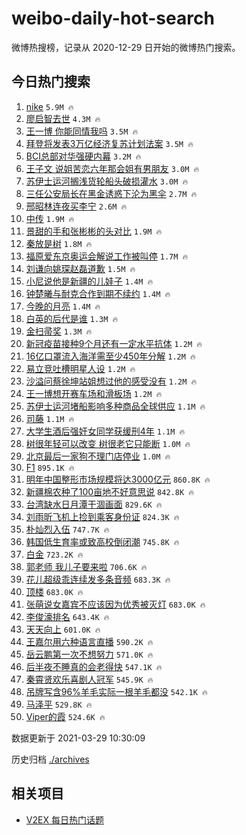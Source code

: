 # weibo-daily-hot-search

微博热搜榜，记录从 2020-12-29 日开始的微博热门搜索。

## 今日热门搜索

<!-- BEGIN -->

1. [nike](https://s.weibo.com/weibo?q=nike&Refer=top) `5.9M 🔥`
1. [廖启智去世](https://s.weibo.com/weibo?q=%23%E5%BB%96%E5%90%AF%E6%99%BA%E5%8E%BB%E4%B8%96%23&Refer=top) `4.3M 🔥`
1. [王一博 你能同情我吗](https://s.weibo.com/weibo?q=%E7%8E%8B%E4%B8%80%E5%8D%9A%20%E4%BD%A0%E8%83%BD%E5%90%8C%E6%83%85%E6%88%91%E5%90%97&Refer=top) `3.5M 🔥`
1. [拜登将发表3万亿经济复苏计划法案](https://s.weibo.com/weibo?q=%23%E6%8B%9C%E7%99%BB%E5%B0%86%E5%8F%91%E8%A1%A83%E4%B8%87%E4%BA%BF%E7%BB%8F%E6%B5%8E%E5%A4%8D%E8%8B%8F%E8%AE%A1%E5%88%92%E6%B3%95%E6%A1%88%23&Refer=top) `3.5M 🔥`
1. [BCI总部对华强硬内幕](https://s.weibo.com/weibo?q=%23BCI%E6%80%BB%E9%83%A8%E5%AF%B9%E5%8D%8E%E5%BC%BA%E7%A1%AC%E5%86%85%E5%B9%95%23&Refer=top) `3.2M 🔥`
1. [王子文 说姐苦恋六年那会姐有男朋友](https://s.weibo.com/weibo?q=%E7%8E%8B%E5%AD%90%E6%96%87%20%E8%AF%B4%E5%A7%90%E8%8B%A6%E6%81%8B%E5%85%AD%E5%B9%B4%E9%82%A3%E4%BC%9A%E5%A7%90%E6%9C%89%E7%94%B7%E6%9C%8B%E5%8F%8B&Refer=top) `3.0M 🔥`
1. [苏伊士运河搁浅货轮船头破损灌水](https://s.weibo.com/weibo?q=%23%E8%8B%8F%E4%BC%8A%E5%A3%AB%E8%BF%90%E6%B2%B3%E6%90%81%E6%B5%85%E8%B4%A7%E8%BD%AE%E8%88%B9%E5%A4%B4%E7%A0%B4%E6%8D%9F%E7%81%8C%E6%B0%B4%23&Refer=top) `3.0M 🔥`
1. [三任公安局长在黑金诱惑下沦为黑伞](https://s.weibo.com/weibo?q=%23%E4%B8%89%E4%BB%BB%E5%85%AC%E5%AE%89%E5%B1%80%E9%95%BF%E5%9C%A8%E9%BB%91%E9%87%91%E8%AF%B1%E6%83%91%E4%B8%8B%E6%B2%A6%E4%B8%BA%E9%BB%91%E4%BC%9E%23&Refer=top) `2.7M 🔥`
1. [邢昭林连夜买李宁](https://s.weibo.com/weibo?q=%23%E9%82%A2%E6%98%AD%E6%9E%97%E8%BF%9E%E5%A4%9C%E4%B9%B0%E6%9D%8E%E5%AE%81%23&Refer=top) `2.6M 🔥`
1. [中传](https://s.weibo.com/weibo?q=%E4%B8%AD%E4%BC%A0&Refer=top) `1.9M 🔥`
1. [景甜的手和张彬彬的头对比](https://s.weibo.com/weibo?q=%E6%99%AF%E7%94%9C%E7%9A%84%E6%89%8B%E5%92%8C%E5%BC%A0%E5%BD%AC%E5%BD%AC%E7%9A%84%E5%A4%B4%E5%AF%B9%E6%AF%94&Refer=top) `1.9M 🔥`
1. [秦放是树](https://s.weibo.com/weibo?q=%23%E7%A7%A6%E6%94%BE%E6%98%AF%E6%A0%91%23&Refer=top) `1.8M 🔥`
1. [福原爱东京奥运会解说工作被叫停](https://s.weibo.com/weibo?q=%23%E7%A6%8F%E5%8E%9F%E7%88%B1%E4%B8%9C%E4%BA%AC%E5%A5%A5%E8%BF%90%E4%BC%9A%E8%A7%A3%E8%AF%B4%E5%B7%A5%E4%BD%9C%E8%A2%AB%E5%8F%AB%E5%81%9C%23&Refer=top) `1.7M 🔥`
1. [刘谦向姚琛赵磊道歉](https://s.weibo.com/weibo?q=%23%E5%88%98%E8%B0%A6%E5%90%91%E5%A7%9A%E7%90%9B%E8%B5%B5%E7%A3%8A%E9%81%93%E6%AD%89%23&Refer=top) `1.5M 🔥`
1. [小尼说他是新疆的儿娃子](https://s.weibo.com/weibo?q=%23%E5%B0%8F%E5%B0%BC%E8%AF%B4%E4%BB%96%E6%98%AF%E6%96%B0%E7%96%86%E7%9A%84%E5%84%BF%E5%A8%83%E5%AD%90%23&Refer=top) `1.4M 🔥`
1. [钟楚曦与耐克合作到期不续约](https://s.weibo.com/weibo?q=%23%E9%92%9F%E6%A5%9A%E6%9B%A6%E4%B8%8E%E8%80%90%E5%85%8B%E5%90%88%E4%BD%9C%E5%88%B0%E6%9C%9F%E4%B8%8D%E7%BB%AD%E7%BA%A6%23&Refer=top) `1.4M 🔥`
1. [今晚的月亮](https://s.weibo.com/weibo?q=%E4%BB%8A%E6%99%9A%E7%9A%84%E6%9C%88%E4%BA%AE&Refer=top) `1.4M 🔥`
1. [白英的后代是谁](https://s.weibo.com/weibo?q=%E7%99%BD%E8%8B%B1%E7%9A%84%E5%90%8E%E4%BB%A3%E6%98%AF%E8%B0%81&Refer=top) `1.3M 🔥`
1. [金扫帚奖](https://s.weibo.com/weibo?q=%E9%87%91%E6%89%AB%E5%B8%9A%E5%A5%96&Refer=top) `1.3M 🔥`
1. [新冠疫苗接种9个月还有一定水平抗体](https://s.weibo.com/weibo?q=%23%E6%96%B0%E5%86%A0%E7%96%AB%E8%8B%97%E6%8E%A5%E7%A7%8D9%E4%B8%AA%E6%9C%88%E8%BF%98%E6%9C%89%E4%B8%80%E5%AE%9A%E6%B0%B4%E5%B9%B3%E6%8A%97%E4%BD%93%23&Refer=top) `1.2M 🔥`
1. [16亿口罩流入海洋需至少450年分解](https://s.weibo.com/weibo?q=%2316%E4%BA%BF%E5%8F%A3%E7%BD%A9%E6%B5%81%E5%85%A5%E6%B5%B7%E6%B4%8B%E9%9C%80%E8%87%B3%E5%B0%91450%E5%B9%B4%E5%88%86%E8%A7%A3%23&Refer=top) `1.2M 🔥`
1. [易立竞吐槽明星人设](https://s.weibo.com/weibo?q=%23%E6%98%93%E7%AB%8B%E7%AB%9E%E5%90%90%E6%A7%BD%E6%98%8E%E6%98%9F%E4%BA%BA%E8%AE%BE%23&Refer=top) `1.2M 🔥`
1. [沙溢问蔡徐坤站姐想过他的感受没有](https://s.weibo.com/weibo?q=%23%E6%B2%99%E6%BA%A2%E9%97%AE%E8%94%A1%E5%BE%90%E5%9D%A4%E7%AB%99%E5%A7%90%E6%83%B3%E8%BF%87%E4%BB%96%E7%9A%84%E6%84%9F%E5%8F%97%E6%B2%A1%E6%9C%89%23&Refer=top) `1.2M 🔥`
1. [王一博想开赛车场和滑板场](https://s.weibo.com/weibo?q=%E7%8E%8B%E4%B8%80%E5%8D%9A%E6%83%B3%E5%BC%80%E8%B5%9B%E8%BD%A6%E5%9C%BA%E5%92%8C%E6%BB%91%E6%9D%BF%E5%9C%BA&Refer=top) `1.2M 🔥`
1. [苏伊士运河堵船影响多种商品全球供应](https://s.weibo.com/weibo?q=%23%E8%8B%8F%E4%BC%8A%E5%A3%AB%E8%BF%90%E6%B2%B3%E5%A0%B5%E8%88%B9%E5%BD%B1%E5%93%8D%E5%A4%9A%E7%A7%8D%E5%95%86%E5%93%81%E5%85%A8%E7%90%83%E4%BE%9B%E5%BA%94%23&Refer=top) `1.1M 🔥`
1. [司藤](https://s.weibo.com/weibo?q=%E5%8F%B8%E8%97%A4&Refer=top) `1.1M 🔥`
1. [大学生酒后强奸女同学获缓刑4年](https://s.weibo.com/weibo?q=%23%E5%A4%A7%E5%AD%A6%E7%94%9F%E9%85%92%E5%90%8E%E5%BC%BA%E5%A5%B8%E5%A5%B3%E5%90%8C%E5%AD%A6%E8%8E%B7%E7%BC%93%E5%88%914%E5%B9%B4%23&Refer=top) `1.1M 🔥`
1. [树很年轻可以改变 树很老它只能断](https://s.weibo.com/weibo?q=%E6%A0%91%E5%BE%88%E5%B9%B4%E8%BD%BB%E5%8F%AF%E4%BB%A5%E6%94%B9%E5%8F%98%20%E6%A0%91%E5%BE%88%E8%80%81%E5%AE%83%E5%8F%AA%E8%83%BD%E6%96%AD&Refer=top) `1.0M 🔥`
1. [北京最后一家狗不理门店停业](https://s.weibo.com/weibo?q=%23%E5%8C%97%E4%BA%AC%E6%9C%80%E5%90%8E%E4%B8%80%E5%AE%B6%E7%8B%97%E4%B8%8D%E7%90%86%E9%97%A8%E5%BA%97%E5%81%9C%E4%B8%9A%23&Refer=top) `1.0M 🔥`
1. [F1](https://s.weibo.com/weibo?q=F1&Refer=top) `895.1K 🔥`
1. [明年中国整形市场规模将达3000亿元](https://s.weibo.com/weibo?q=%23%E6%98%8E%E5%B9%B4%E4%B8%AD%E5%9B%BD%E6%95%B4%E5%BD%A2%E5%B8%82%E5%9C%BA%E8%A7%84%E6%A8%A1%E5%B0%86%E8%BE%BE3000%E4%BA%BF%E5%85%83%23&Refer=top) `860.8K 🔥`
1. [新疆棉农种了100亩地不好意思说](https://s.weibo.com/weibo?q=%23%E6%96%B0%E7%96%86%E6%A3%89%E5%86%9C%E7%A7%8D%E4%BA%86100%E4%BA%A9%E5%9C%B0%E4%B8%8D%E5%A5%BD%E6%84%8F%E6%80%9D%E8%AF%B4%23&Refer=top) `842.8K 🔥`
1. [台湾缺水日月潭干涸画面](https://s.weibo.com/weibo?q=%23%E5%8F%B0%E6%B9%BE%E7%BC%BA%E6%B0%B4%E6%97%A5%E6%9C%88%E6%BD%AD%E5%B9%B2%E6%B6%B8%E7%94%BB%E9%9D%A2%23&Refer=top) `829.6K 🔥`
1. [刘雨昕飞机上捡到乘客身份证](https://s.weibo.com/weibo?q=%23%E5%88%98%E9%9B%A8%E6%98%95%E9%A3%9E%E6%9C%BA%E4%B8%8A%E6%8D%A1%E5%88%B0%E4%B9%98%E5%AE%A2%E8%BA%AB%E4%BB%BD%E8%AF%81%23&Refer=top) `824.3K 🔥`
1. [朴灿烈入伍](https://s.weibo.com/weibo?q=%23%E6%9C%B4%E7%81%BF%E7%83%88%E5%85%A5%E4%BC%8D%23&Refer=top) `747.7K 🔥`
1. [韩国低生育率或致高校倒闭潮](https://s.weibo.com/weibo?q=%23%E9%9F%A9%E5%9B%BD%E4%BD%8E%E7%94%9F%E8%82%B2%E7%8E%87%E6%88%96%E8%87%B4%E9%AB%98%E6%A0%A1%E5%80%92%E9%97%AD%E6%BD%AE%23&Refer=top) `745.8K 🔥`
1. [白金](https://s.weibo.com/weibo?q=%E7%99%BD%E9%87%91&Refer=top) `723.2K 🔥`
1. [郭老师 我儿子要来啦](https://s.weibo.com/weibo?q=%E9%83%AD%E8%80%81%E5%B8%88%20%E6%88%91%E5%84%BF%E5%AD%90%E8%A6%81%E6%9D%A5%E5%95%A6&Refer=top) `706.6K 🔥`
1. [花儿超级乖连续发多条音频](https://s.weibo.com/weibo?q=%E8%8A%B1%E5%84%BF%E8%B6%85%E7%BA%A7%E4%B9%96%E8%BF%9E%E7%BB%AD%E5%8F%91%E5%A4%9A%E6%9D%A1%E9%9F%B3%E9%A2%91&Refer=top) `683.3K 🔥`
1. [顶楼](https://s.weibo.com/weibo?q=%E9%A1%B6%E6%A5%BC&Refer=top) `683.0K 🔥`
1. [张萌说女嘉宾不应该因为优秀被灭灯](https://s.weibo.com/weibo?q=%23%E5%BC%A0%E8%90%8C%E8%AF%B4%E5%A5%B3%E5%98%89%E5%AE%BE%E4%B8%8D%E5%BA%94%E8%AF%A5%E5%9B%A0%E4%B8%BA%E4%BC%98%E7%A7%80%E8%A2%AB%E7%81%AD%E7%81%AF%23&Refer=top) `683.0K 🔥`
1. [李俊濠排名](https://s.weibo.com/weibo?q=%23%E6%9D%8E%E4%BF%8A%E6%BF%A0%E6%8E%92%E5%90%8D%23&Refer=top) `643.4K 🔥`
1. [天天向上](https://s.weibo.com/weibo?q=%E5%A4%A9%E5%A4%A9%E5%90%91%E4%B8%8A&Refer=top) `601.0K 🔥`
1. [王嘉尔用六种语言直播](https://s.weibo.com/weibo?q=%23%E7%8E%8B%E5%98%89%E5%B0%94%E7%94%A8%E5%85%AD%E7%A7%8D%E8%AF%AD%E8%A8%80%E7%9B%B4%E6%92%AD%23&Refer=top) `590.2K 🔥`
1. [岳云鹏第一次不想努力](https://s.weibo.com/weibo?q=%23%E5%B2%B3%E4%BA%91%E9%B9%8F%E7%AC%AC%E4%B8%80%E6%AC%A1%E4%B8%8D%E6%83%B3%E5%8A%AA%E5%8A%9B%23&Refer=top) `571.0K 🔥`
1. [后半夜不睡真的会老得快](https://s.weibo.com/weibo?q=%23%E5%90%8E%E5%8D%8A%E5%A4%9C%E4%B8%8D%E7%9D%A1%E7%9C%9F%E7%9A%84%E4%BC%9A%E8%80%81%E5%BE%97%E5%BF%AB%23&Refer=top) `547.1K 🔥`
1. [秦霄贤欢乐喜剧人冠军](https://s.weibo.com/weibo?q=%23%E7%A7%A6%E9%9C%84%E8%B4%A4%E6%AC%A2%E4%B9%90%E5%96%9C%E5%89%A7%E4%BA%BA%E5%86%A0%E5%86%9B%23&Refer=top) `545.9K 🔥`
1. [吊牌写含96%羊毛实际一根羊毛都没](https://s.weibo.com/weibo?q=%23%E5%90%8A%E7%89%8C%E5%86%99%E5%90%AB96%25%E7%BE%8A%E6%AF%9B%E5%AE%9E%E9%99%85%E4%B8%80%E6%A0%B9%E7%BE%8A%E6%AF%9B%E9%83%BD%E6%B2%A1%23&Refer=top) `542.1K 🔥`
1. [马泽平](https://s.weibo.com/weibo?q=%E9%A9%AC%E6%B3%BD%E5%B9%B3&Refer=top) `529.8K 🔥`
1. [Viper的霞](https://s.weibo.com/weibo?q=Viper%E7%9A%84%E9%9C%9E&Refer=top) `524.6K 🔥`

数据更新于 2021-03-29 10:30:09

<!-- END -->

历史归档 [./archives](./archives)

## 相关项目

- [V2EX 每日热门话题](https://github.com/boojack/v2ex-daily-hot-topic)
